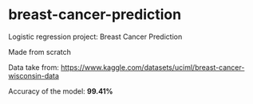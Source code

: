 # breast-cancer-prediction
Logistic regression project: Breast Cancer Prediction

Made from scratch

Data take from: https://www.kaggle.com/datasets/uciml/breast-cancer-wisconsin-data

Accuracy of the model: **99.41%**
